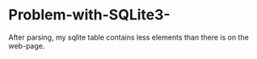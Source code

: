 # Problem-with-SQLite3-
After parsing, my sqlite table contains less elements than there is on the web-page.
